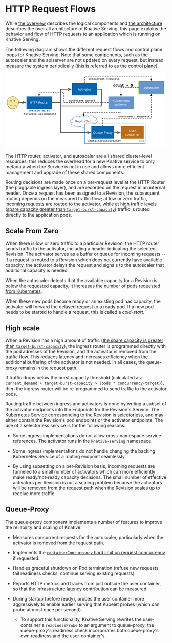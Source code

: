 # HTTP Request Flows

While [the overview](/docs/serving) describes the logical components and
[the architecture](./architecture.md) describes the over all architecture of Knative
Serving, this page explains the behavior and flow of HTTP requests to an
application which is running on Knative Serving.

The following diagram shows the different request flows and control plane loops for Knative Serving.  Note that some components, such as the autoscaler and the apiserver are not updated on every request, but instead measure the system periodically (this is referred to as the control plane).

![Diagram of Knative request flow through HTTP router to optional Activator, then queue-proxy and user container](images/request-flow.png)
<!-- Image original: https://docs.google.com/drawings/d/1Jipg4755BHCyqZGu1sUj7FMFUpEs-35Rf5T5chHZ6m0/edit -->

The HTTP router, activator, and autoscaler are all shared cluster-level
resources; this reduces the overhead for a new Knative service to only metadata
when the Service is not in use and allows more efficient management and upgrade
of these shared components.

Routing decisions are made once on a per-request level at the HTTP Router (the
pluggable ingress layer), and are recorded on the request in an internal header.
Once a request has been assigned to a Revision, the subsequent routing depends
on the measured traffic flow; at low or zero traffic, incoming requests are
routed to the activator, while at high traffic levels ([spare capacity greater
than `target-burst-capacity`](./load-balancing/target-burst-capacity.md))
traffic is routed directly to the application pods.

## Scale From Zero

When there is low or zero traffic to a particular Revision, the HTTP router
sends traffic to the activator, including a header indicating the selected
Revision.  The activator serves as a buffer or queue for incoming requests -- if
a request is routed to a Revision which does not currently have available
capacity, the activator delays the request and signals to the autoscaler that
additional capacity is needed.

When the autoscaler detects that the available capacity for a Revision is below
the requested capacity, it [increases the number of pods requested from
Kubernetes](./autoscaling/autoscale-go/README.md#algorithm).

When these new pods become ready or an existing pod has capacity, the activator
will forward the delayed request to a ready pod.  If a new pod needs to be
started to handle a request, this is called a _cold-start_.

## High scale

When a Revision has a high amount of traffic ([the spare capacity is greater
than `target-burst-capacity`](./load-balancing/target-burst-capacity.md)), the
ingress router is programmed directly with the pod adresses of the Revision, and
the activator is removed from the traffic flow.  This reduces latency and
increases efficiency when the additional buffering of the activator is not
needed.  In all cases, the queue-proxy remains in the request path.

If traffic drops below the burst capacity threshold (calculated as:
`current_demand + target-burst-capacity > (pods * concurrency-target)`), then
the ingress router will be re-programmed to send traffic to the activator pods.

Routing traffic between ingress and activators is done by writing a subset of
the activator endpoints into the Endpoints for the Revision's Service.  The
Kubernetes Service corresponding to the Revision is
[selectorless](https://kubernetes.io/docs/concepts/services-networking/service/#services-without-selectors), and may either contain the Revision's pod endpoints or the activator endpoints.  The use of a selectorless service is for the following reasons:

* Some ingress implementations do not allow cross-namespace service references.
  The activator runs in the `knative-serving` namespace.
  
* Some ingress implementations do not handle changing the backing Kubernetes
  Service of a routing endpoint seamlessly.

* By using subsetting on a per-Revision basis, incoming requests are funneled to
  a small number of activators which can more efficiently make ready/not-ready
  capacity decisions.  The small number of effective activators per Revision is
  not a scaling problem because the activators will be removed from the request
  path when the Revision scales up to receive more traffic.

## Queue-Proxy

The queue-proxy component implements a number of features to improve the
reliability and scaling of Knative:

* Measures concurrent requests for the autoscaler, particularly when the
  activator is removed from the request path.

* Implements the [`containerConcurrency` hard limit on request
  concurrency](./autoscaling/concurrency.md#hard-limit)
  if requested.

* Handles graceful shutdown on Pod termination (refuse new requests, fail
  readiness checks, continue serving existing requests).

* Reports HTTP metrics and traces from just outside the user container, so that
  the infrastructure latency contribution can be measured.

* During startup (before ready), probes the user container more aggressively to
  enable earlier serving that Kubelet probes (which can probe at most once per
  second).

  * To support this functionality, Knative Serving rewrites the user-container's
    `readinessProbe` to an argument to queue-proxy; the queue-proxy's readiness
    check incorporates both queue-proxy's own readiness and the
    user-container's.
